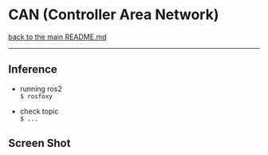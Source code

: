 # CAN (Controller Area Network)

[back to the main README.md](../README.md)

---
## Inference

- running ros2  
`$ rosfoxy`

- check topic  
`$ ...`

## Screen Shot